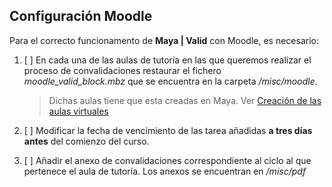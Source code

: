 ## Configuración Moodle 

Para el correcto funcionamento de **Maya | Valid** con Moodle, es necesario:

1. [ ] En cada una de las aulas de tutoría en las que queremos realizar el proceso de convalidaciones restaurar el fichero  _moodle_valid_block.mbz_ que se encuentra en la carpeta _/misc/moodle_.

    > Dichas aulas tiene que esta creadas en Maya. Ver [Creación de las aulas virtuales](https://CEED-informatica.github.io/maya-core/docs/maya/connect-maya-moodle#creacion-de-las-aulas-virtuales)

2. [ ] Modificar la fecha de vencimiento de las tarea añadidas **a tres días antes** del comienzo del curso.

3. [ ] Añadir el anexo de convalidaciones correspondiente al ciclo al que pertenece el aula de tutoría. Los anexos se encuentran en _/misc/pdf_
